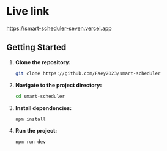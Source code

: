# Live link

https://smart-scheduler-seven.vercel.app

## Getting Started

1. **Clone the repository:**

   ```bash
   git clone https://github.com/Faey2023/smart-scheduler

   ```

2. **Navigate to the project directory:**

   ```bash
   cd smart-scheduler
   ```

3. **Install dependencies:**

   ```bash
   npm install
   ```

4. **Run the project:**
   ```bash
   npm run dev
   ```

